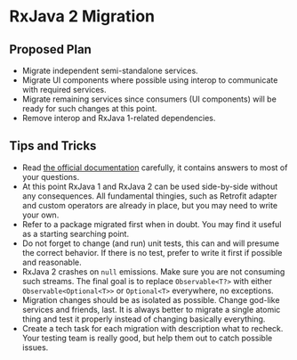 # RxJava 2 Migration

## Proposed Plan

* Migrate independent semi-standalone services.
* Migrate UI components where possible using interop to communicate with required services.
* Migrate remaining services since consumers (UI components) will be ready for such changes at this point.
* Remove interop and RxJava 1-related dependencies.

## Tips and Tricks

* Read [the official documentation](https://github.com/ReactiveX/RxJava/wiki/What's-different-in-2.0)
  carefully, it contains answers to most of your questions.
* At this point RxJava 1 and RxJava 2 can be used side-by-side without any consequences.
  All fundamental thingies, such as Retrofit adapter and custom operators are already in place,
  but you may need to write your own.
* Refer to a package migrated first when in doubt.
  You may find it useful as a starting searching point.
* Do not forget to change (and run) unit tests, this can and will presume the correct behavior.
  If there is no test, prefer to write it first if possible and reasonable.
* RxJava 2 crashes on `null` emissions. Make sure you are not consuming such streams.
  The final goal is to replace `Observable<T?>` with either `Observable<Optional<T>>`
  or `Optional<T>` everywhere, no exceptions.
* Migration changes should be as isolated as possible. Change god-like services
  and friends, last. It is always better to migrate a single atomic thing and test it properly
  instead of changing basically everything.
* Create a tech task for each migration with description what to recheck. Your testing team is really good,
  but help them out to catch possible issues.

